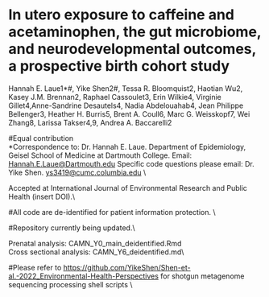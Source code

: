 # In utero exposure to caffeine and acetaminophen, the gut microbiome, and neurodevelopmental outcomes, a prospective birth cohort study

Hannah E. Laue1*#, Yike Shen2#, Tessa R. Bloomquist2, Haotian Wu2, Kasey J.M. Brennan2, Raphael Cassoulet3, Erin Wilkie4, 
Virginie Gillet4,Anne-Sandrine Desautels4, Nadia Abdelouahab4, Jean Philippe Bellenger3, Heather H. Burris5, Brent A. Coull6,
Marc G. Weisskopf7, Wei Zhang8, Larissa Takser4,9, Andrea A. Baccarelli2

#Equal contribution \
*Correspondence to: Dr. Hannah E. Laue. Department of Epidemiology, Geisel School of Medicine at Dartmouth College. Email: Hannah.E.Laue@Dartmouth.edu
Specific code questions please email: Dr. Yike Shen. ys3419@cumc.columbia.edu \

Accepted at International Journal of Environmental Research and Public Health (insert DOI).\

#All code are de-identified for patient information protection.  \

#Repository currently being updated.\

Prenatal analysis: CAMN_Y0_main_deidentified.Rmd\
Cross sectional analysis: CAMN_Y6_deidentified.md\

#Please refer to https://github.com/YikeShen/Shen-et-al.-2022_Environmental-Health-Perspectives for shotgun metagenome sequencing processing shell scripts \

